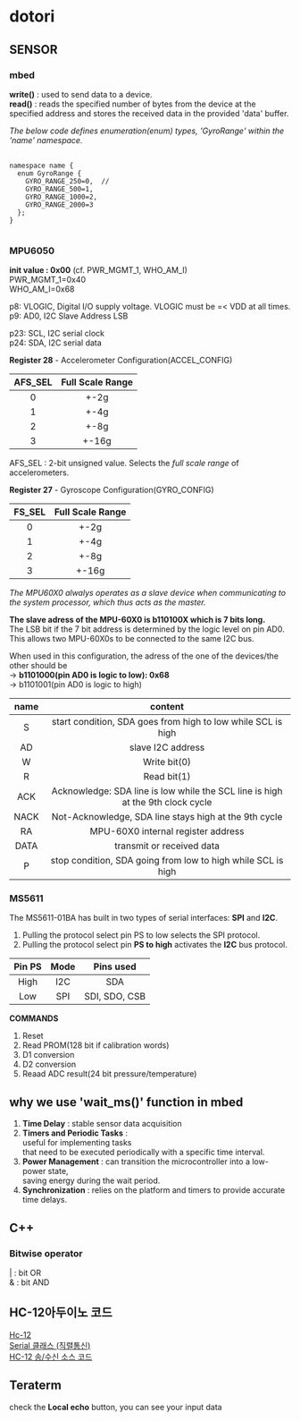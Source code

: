 # dotori
## SENSOR
### mbed

**write()** : used to send data to a device.  
**read()** : reads the specified number of bytes from the device at the specified address and stores the received data in the provided 'data' buffer.

*The below code defines enumeration(enum) types, 'GyroRange' within the 'name' namespace.*
<pre>
    <code>
namespace name {  
  enum GyroRange {  
    GYRO_RANGE_250=0,  //
    GYRO_RANGE_500=1,  
    GYRO_RANGE_1000=2,  
    GYRO_RANGE_2000=3  
  };  
}  
    </code>
</pre>
        
### MPU6050

**init value : 0x00** (cf. PWR_MGMT_1, WHO_AM_I)  
PWR_MGMT_1=0x40  
WHO_AM_I=0x68

p8: VLOGIC, Digital I/O supply voltage. VLOGIC must be =< VDD at all times.  
p9: AD0, I2C Slave Address LSB

p23: SCL, I2C serial clock  
p24: SDA, I2C serial data

**Register 28** - Accelerometer Configuration(ACCEL_CONFIG)  

 |AFS_SEL|Full Scale Range|     
 |:---:|:---:|
 |0|+-2g|
 |1|+-4g|
 |2|+-8g|
 |3|+-16g|
 
 AFS_SEL : 2-bit unsigned value. Selects the *full scale range* of accelerometers. 
 
**Register 27** - Gyroscope Configuration(GYRO_CONFIG) 

 |FS_SEL|Full Scale Range|     
 |:---:|:---:|
 |0|+-2g|
 |1|+-4g|
 |2|+-8g|
 |3|+-16g|

*The MPU60X0 alwalys operates as a slave device when communicating to the system processor, which thus acts as the master.*

**The slave adress of the MPU-60X0 is b110100X which is 7 bits long.**  
The LSB bit if the 7 bit address is determined by the logic level on pin AD0.  
This allows two MPU-60X0s to be connected to the same I2C bus.  

When used in this configuration, the adress of the one of the devices/the other should be  
 -> **b1101000(pin AD0 is logic to low): 0x68**  
 -> b1101001(pin AD0 is logic to high)  

|name|content|
|:---:|:---:|
|S|start condition, SDA goes from high to low while SCL is high|
|AD|slave I2C address|
|W|Write bit(0)|
|R|Read bit(1)|
|ACK|Acknowledge: SDA line is low while the SCL line is high at the 9th clock cycle|
|NACK|Not-Acknowledge, SDA line stays high at the 9th cycle|
|RA| MPU-60X0 internal register address|
|DATA|transmit or received data|
|P|stop condition, SDA going from low to high while SCL is high|

### MS5611
The MS5611-01BA has built in two types of serial interfaces: **SPI** and **I2C**.  
1. Pulling the protocol select pin PS to low selects the SPI protocol.
2. Pulling the protocol select pin **PS to high** activates the **I2C** bus protocol.

|Pin PS|Mode|Pins used|
|:---:|:---:|:---:|
|High|I2C|SDA|
|Low|SPI|SDI, SDO, CSB| 


  **COMMANDS**
 1. Reset
 2. Read PROM(128 bit if calibration words)
 3. D1 conversion
 4. D2 conversion
 5. Reaad ADC result(24 bit pressure/temperature)

## **why we use 'wait_ms()' function in mbed**
1. **Time Delay** : stable sensor data acquisition
2. **Timers and Periodic Tasks** :  
   useful for implementing tasks  
   that need to be executed periodically with a specific time interval.  
3. **Power Management** :
   can transition the microcontroller into a low-power state,  
   saving energy during the wait period.
4. **Synchronization** :
    relies on the platform and timers to provide accurate time delays.

## C++
### Bitwise operator
| : bit OR  
& : bit AND

## HC-12아두이노 코드
[Hc-12](https://rasino.tistory.com/326)  
[Serial 클래스 (직렬통신)](https://blog.naver.com/alexpark0922/221619762692)  
[HC-12 송/수신 소스 코드](https://bbangpan.tistory.com/108)

## Teraterm
check the **Local echo** button, you can see your input data  

